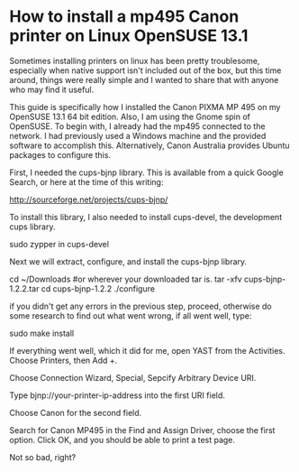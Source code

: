 # How to install a mp495 Canon printer on Linux OpenSUSE 13.1

Sometimes installing printers on linux has been pretty troublesome, especially when native support isn't included out of the box, but this time around, things were really simple and I wanted to share that with anyone who may find it useful.

This guide is specifically how I installed the Canon PIXMA MP 495 on my OpenSUSE 13.1 64 bit edition. Also, I am using the Gnome spin of OpenSUSE. To begin with, I already had the mp495 connected to the network. I had previously used a Windows machine and the provided software to accomplish this. Alternatively, Canon Australia provides Ubuntu packages to configure this.

First, I needed the cups-bjnp library. This is available from a quick Google Search, or here at the time of this writing:

http://sourceforge.net/projects/cups-bjnp/

To install this library, I also needed to install cups-devel, the development cups library.

sudo zypper in cups-devel

Next we will extract, configure, and install the cups-bjnp library.

cd ~/Downloads #or wherever your downloaded tar is.
 tar -xfv cups-bjnp-1.2.2.tar
 cd cups-bjnp-1.2.2
 ./configure


if you didn't get any errors in the previous step, proceed, otherwise do some research to find out what went wrong, if all went well, type:

sudo make install

If everything went well, which it did for me, open YAST from the Activities. Choose Printers, then Add +.

Choose Connection Wizard, Special, Sepcify Arbitrary Device URI.

Type bjnp://your-printer-ip-address into the first URI field.

Choose Canon for the second field.

Search for Canon MP495 in the Find and Assign Driver, choose the first option. Click OK, and you should be able to print a test page.

Not so bad, right?
